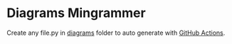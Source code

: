 # Diagrams Mingrammer

Create any file.py in [diagrams](./diagrams/) folder to auto generate with [GitHub Actions](https://github.com/mbiemann/diagrams-mingrammer/actions).

